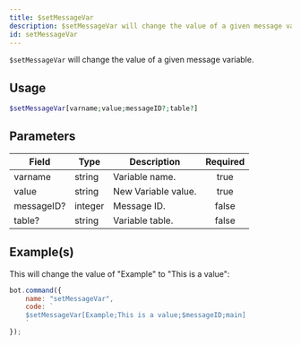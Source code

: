 ```yaml
---
title: $setMessageVar
description: $setMessageVar will change the value of a given message variable.
id: setMessageVar
---
```


`$setMessageVar` will change the value of a given message variable.

## Usage

```php
$setMessageVar[varname;value;messageID?;table?]
```

## Parameters

| Field      | Type    | Description         | Required |
| ---------- | ------- | ------------------- | :------: |
| varname    | string  | Variable name.      |   true   |
| value      | string  | New Variable value. |   true   |
| messageID? | integer | Message ID.         |  false   |
| table?     | string  | Variable table.     |  false   |

## Example(s)

This will change the value of "Example" to "This is a value":

```javascript
bot.command({
    name: "setMessageVar",
    code: `
    $setMessageVar[Example;This is a value;$messageID;main]
    `
});
```